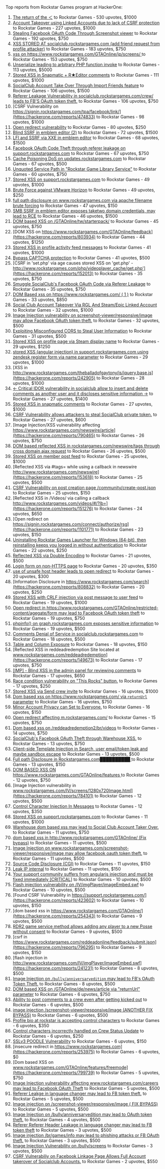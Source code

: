 Top reports from Rockstar Games program at HackerOne:

1. [The return of the ＜](https://hackerone.com/reports/639684) to Rockstar Games - 530 upvotes, $1000
2. [Account Takeover using Linked Accounts due to lack of CSRF protection](https://hackerone.com/reports/463330) to Rockstar Games - 227 upvotes, $1000
3. [Stealing Facebook OAuth Code Through Screenshot viewer](https://hackerone.com/reports/488269) to Rockstar Games - 192 upvotes, $750
4. [XSS STORED AT socialclub.rockstargames.com (add friend request from profile attacker)](https://hackerone.com/reports/220852) to Rockstar Games - 183 upvotes, $750
5. [xss on https://www.rockstargames.com/GTAOnline/jp/screens/ ](https://hackerone.com/reports/507494) to Rockstar Games - 153 upvotes, $750
6. [Unserialize leading to arbitrary PHP function invoke](https://hackerone.com/reports/210741) to Rockstar Games - 113 upvotes, $5000
7. [Stored XSS in Snapmatic + R★Editor comments](https://hackerone.com/reports/309531) to Rockstar Games - 111 upvotes, $1000
8. [SocialClub Account Take Over Through Import Friends feature](https://hackerone.com/reports/901728) to Rockstar Games - 106 upvotes, $1500
9. [Referer Leakage Vulnerability in  socialclub.rockstargames.com/crew/ leads to FB'S OAuth token theft.](https://hackerone.com/reports/787160) to Rockstar Games - 106 upvotes, $750
10. [CSRF Vulnerability on https://signin.rockstargames.com/tpa/facebook/link/](https://hackerone.com/reports/474833) to Rockstar Games - 98 upvotes, $1000
11. [Open redirect vulnerability](https://hackerone.com/reports/380760) to Rockstar Games - 80 upvotes, $250
12. [Blind SSRF in emblem editor (2)](https://hackerone.com/reports/265050) to Rockstar Games - 72 upvotes, $1500
13. [LFI and SSRF via XXE in emblem editor](https://hackerone.com/reports/347139) to Rockstar Games - 68 upvotes, $1500
14. [Facebook OAuth Code Theft through referer leakage on support.rockstargames.com](https://hackerone.com/reports/482743) to Rockstar Games - 67 upvotes, $750
15. [Cache Poisoning DoS on updates.rockstargames.com](https://hackerone.com/reports/1219038) to Rockstar Games - 67 upvotes, $500
16. [Unquoted Service Path in "Rockstar Game Library Service"](https://hackerone.com/reports/716448) to Rockstar Games - 60 upvotes, $750
17. [Stored XSS on support.rockstargames.com](https://hackerone.com/reports/265384) to Rockstar Games - 49 upvotes, $1000
18. [Brute Force against VMware Horizon](https://hackerone.com/reports/1278072) to Rockstar Games - 49 upvotes, $250
19. [full path disclosure on www.rockstargames.com via apache filename brute forcing](https://hackerone.com/reports/210238) to Rockstar Games - 47 upvotes, $150
20. [SMB SSRF in emblem editor exposes taketwo domain credentials, may lead to RCE](https://hackerone.com/reports/288353) to Rockstar Games - 46 upvotes, $1500
21. [DOM based XSS on /GTAOnline/tw/starterpack/](https://hackerone.com/reports/508517) to Rockstar Games - 45 upvotes, $750
22. [DOM XSS on https://www.rockstargames.com/GTAOnline/feedback](https://hackerone.com/reports/803934) to Rockstar Games - 44 upvotes, $1250
23. [Stored XSS in profile activity feed messages](https://hackerone.com/reports/231444) to Rockstar Games - 41 upvotes, $1000
24. [Bypass CAPTCHA protection](https://hackerone.com/reports/210417) to Rockstar Games - 41 upvotes, $500
25. [CSRF in 'set.php' via age causes stored XSS on 'get.php' - http://www.rockstargames.com/php/videoplayer_cache/get.php'](https://hackerone.com/reports/152013) to Rockstar Games - 35 upvotes, $750
26. [Smuggle SocialClub's Facebook OAuth Code via Referer Leakage](https://hackerone.com/reports/342709) to Rockstar Games - 35 upvotes, $750
27. [DOM Based xss on https://www.rockstargames.com/ ( 1 )](https://hackerone.com/reports/475442) to Rockstar Games - 33 upvotes, $850
28. [Social Club Account Takeover Via RGL And Steam/Epic Linked Account](https://hackerone.com/reports/1235008) to Rockstar Games - 32 upvotes, $1000
29. [Image Injection vulnerability on screenshot-viewer/responsive/image may allow Facebook OAuth token theft.](https://hackerone.com/reports/655288) to Rockstar Games - 32 upvotes, $500
30. [Exploiting Misconfigured CORS to Steal User Information](https://hackerone.com/reports/317391) to Rockstar Games - 31 upvotes, $500
31. [Stored XSS on profile page via Steam display name](https://hackerone.com/reports/282604) to Rockstar Games - 29 upvotes, $1250
32. [stored XSS (angular injection) in support.rockstargames.com using zendesk register form via name parameter](https://hackerone.com/reports/354262) to Rockstar Games - 29 upvotes, $1000
33. [XSS in http://www.rockstargames.com/theballadofgaytony/js/jquery.base.js](https://hackerone.com/reports/242905) to Rockstar Games - 28 upvotes, $1000
34. [\<- Critical IDOR vulnerability in socialclub allow to insert and delete comments as another user and it discloses sensitive information -\>](https://hackerone.com/reports/204292) to Rockstar Games - 27 upvotes, $1400
35. [Stored XSS in snapmatic comments](https://hackerone.com/reports/231389) to Rockstar Games - 27 upvotes, $1000
36. [CSRF Vulnerability allows attackers to steal SocialClub private token.](https://hackerone.com/reports/253128) to Rockstar Games - 27 upvotes, $600
37. [Image Injection/XSS vulnerability affecting https://www.rockstargames.com/newswire/article](https://hackerone.com/reports/790465) to Rockstar Games - 26 upvotes, $750
38. [DOM based reflected XSS in rockstargames.com/newswire/tags through cross domain ajax request](https://hackerone.com/reports/172843) to Rockstar Games - 26 upvotes, $500
39. [Stored XSS on member post feed](https://hackerone.com/reports/264002) to Rockstar Games - 25 upvotes, $1000
40. [Reflected XSS via #tags= while using a callback in newswire  http://www.rockstargames.com/newswire](https://hackerone.com/reports/153618) to Rockstar Games - 25 upvotes, $500
41. [CSRF Vulnerability on post creation page /community/create-post.json](https://hackerone.com/reports/487378) to Rockstar Games - 25 upvotes, $150
42. [Reflected XSS in /Videos/ via calling a callback http://www.rockstargames.com/videos/#/?lb=](https://hackerone.com/reports/151276) to Rockstar Games - 24 upvotes, $650
43. [Open redirect on https://signin.rockstargames.com/connect/authorize/rsg](https://hackerone.com/reports/1101771) to Rockstar Games - 23 upvotes, $150
44. [Uninstalling Rockstar Games Launcher for Windows (64-bit), then reinstalling keeps you logged in without authentication](https://hackerone.com/reports/1278261) to Rockstar Games - 22 upvotes, $250
45. [Reflected XSS via Double Encoding](https://hackerone.com/reports/246505) to Rockstar Games - 21 upvotes, $500
46. [Login form on non-HTTPS page](https://hackerone.com/reports/214571) to Rockstar Games - 20 upvotes, $350
47. [use of unsafe host header leads to open redirect](https://hackerone.com/reports/210875) to Rockstar Games - 20 upvotes, $300
48. [Information Disclosure in https://www.rockstargames.com/search](https://hackerone.com/reports/808832) to Rockstar Games - 20 upvotes, $250
49. [Stored XSS with CRLF injection via post message to user feed](https://hackerone.com/reports/263191) to Rockstar Games - 19 upvotes, $1000
50. [Open redirect in https://www.rockstargames.com/GTAOnline/restricted-content/agegate/form may lead to Facebook OAuth token theft](https://hackerone.com/reports/798121) to Rockstar Games - 19 upvotes, $750
51. [phpinfo() on graph.rockstargames.com exposes sensitive information](https://hackerone.com/reports/1082774) to Rockstar Games - 19 upvotes, $500
52. [Comments Denial of Service in socialclub.rockstargames.com](https://hackerone.com/reports/214370) to Rockstar Games - 18 upvotes, $500
53. [Table and Column Exposure](https://hackerone.com/reports/218898) to Rockstar Games - 18 upvotes, $150
54. [Reflected XSS in reddeadredemption Site  located at www.rockstargames.com/reddeadredemption](https://hackerone.com/reports/149673) to Rockstar Games - 17 upvotes, $750
55. [[IMP] - Blind XSS in the admin panel for reviewing comments](https://hackerone.com/reports/197337) to Rockstar Games - 17 upvotes, $650
56. [Race condition vulnerability on "This Rocks" button.](https://hackerone.com/reports/474021) to Rockstar Games - 17 upvotes, $250
57. [Stored XSS via Send crew invite](https://hackerone.com/reports/272997) to Rockstar Games - 16 upvotes, $1000
58. [Dom based xss on https://www.rockstargames.com/ via `returnUrl` parameter](https://hackerone.com/reports/505157) to Rockstar Games - 16 upvotes, $750
59. [Minor Account Privacy can Set to Everyone.](https://hackerone.com/reports/883731) to Rockstar Games - 16 upvotes, $150
60. [Open redirect affecting  m.rockstargames.com/](https://hackerone.com/reports/781718) to Rockstar Games - 15 upvotes, $750
61. [Dom based xss on /reddeadredemption2/br/videos](https://hackerone.com/reports/488108) to Rockstar Games - 14 upvotes, $750
62. [SocialClub's Facebook OAuth Theft through Warehouse XSS.](https://hackerone.com/reports/316948) to Rockstar Games - 13 upvotes, $750
63. [Client-side Template Injection in Search, user email/token leak and maybe sandbox escape](https://hackerone.com/reports/271960) to Rockstar Games - 13 upvotes, $500
64. [Full path Disclosure in Rockstargames.com██████████ ](https://hackerone.com/reports/210572) to Rockstar Games - 13 upvotes, $150
65. [DOM BASED XSS ON https://www.rockstargames.com/GTAOnline/features ](https://hackerone.com/reports/479612) to Rockstar Games - 12 upvotes, $750
66. [Image Injection vulnerability in www.rockstargames.com/IV/screens/1280x720Image.html](https://hackerone.com/reports/784101) to Rockstar Games - 12 upvotes, $500
67. [Control Character Injection In Messages](https://hackerone.com/reports/210994) to Rockstar Games - 12 upvotes, $350
68. [Stored XSS on support.rockstargames.com](https://hackerone.com/reports/265274) to Rockstar Games - 11 upvotes, $1000
69. [Warehouse dom based xss may lead to Social Club Account Taker Over.](https://hackerone.com/reports/663312) to Rockstar Games - 11 upvotes, $750
70. [dom based xss in http://www.rockstargames.com/GTAOnline/ (Fix bypass)](https://hackerone.com/reports/261571) to Rockstar Games - 11 upvotes, $500
71. [Image Injection on www.rockstargames.com/screenshot-viewer/responsive/image may allow facebook oauth token theft.](https://hackerone.com/reports/497655) to Rockstar Games - 11 upvotes, $500
72. [Source Code Disclosure (CGI)](https://hackerone.com/reports/211418) to Rockstar Games - 11 upvotes, $150
73. [Leak IP internal](https://hackerone.com/reports/271700) to Rockstar Games - 11 upvotes, $150
74. [Your support community suffers from angularjs injection and must be fixed immediately [CRITICAL]](https://hackerone.com/reports/274264) to Rockstar Games - 10 upvotes, $500
75. [Flash injection vulnerability on /IV/imgPlayer/imageEmbed.swf](https://hackerone.com/reports/485382) to Rockstar Games - 10 upvotes, $500
76. [Found CSRF Vulnerability in https://support.rockstargames.com/](https://hackerone.com/reports/423602) to Rockstar Games - 10 upvotes, $150
77. [dom based xss in https://www.rockstargames.com/GTAOnline/](https://hackerone.com/reports/254343) to Rockstar Games - 9 upvotes, $500
78. [RDR2 game service method allows adding any player to a new Posse without consent](https://hackerone.com/reports/1029594) to Rockstar Games - 9 upvotes, $500
79. [csrf in https://www.rockstargames.com/reddeadonline/feedback/submit.json](https://hackerone.com/reports/796295) to Rockstar Games - 9 upvotes, $150
80. [flash injection in http://www.rockstargames.com/IV/imgPlayer/imageEmbed.swf](https://hackerone.com/reports/241231) to Rockstar Games - 8 upvotes, $500
81. [Image Injection on `/bully/anniversaryedition` may lead to FB's OAuth Token Theft.](https://hackerone.com/reports/659784) to Rockstar Games - 8 upvotes, $500
82. [DOM based XSS on /GTAOnline/de/news/article via "returnUrl" parameter](https://hackerone.com/reports/508475) to Rockstar Games - 6 upvotes, $750
83. [Ability to post comments to a crew even after getting kicked out](https://hackerone.com/reports/197153) to Rockstar Games - 6 upvotes, $500
84. [image injection /screenshot-viewer/responsive/image (ANOTHER FIX BYPASS)](https://hackerone.com/reports/506126) to Rockstar Games - 6 upvotes, $500
85. [Profile bio at rockstar is accepting control characters](https://hackerone.com/reports/214763) to Rockstar Games - 6 upvotes, $350
86. [Control characters incorrectly handled on Crew Status Update](https://hackerone.com/reports/232499) to Rockstar Games - 6 upvotes, $250
87. [SSLv3 POODLE Vulnerability](https://hackerone.com/reports/210331) to Rockstar Games - 6 upvotes, $150
88. [insecure redirect in https://www.rockstargames.com](https://hackerone.com/reports/253975) to Rockstar Games - 6 upvotes, $0
89. [Dom based XSS on www.rockstargames.com/GTAOnline/features/freemode](https://hackerone.com/reports/799739) to Rockstar Games - 5 upvotes, $750
90. [Image Injection vulnerability affecting www.rockstargames.com/careers may lead to Facebook OAuth Theft](https://hackerone.com/reports/491654) to Rockstar Games - 5 upvotes, $500
91. [Referer Leakge in language changer may lead to FB token theft.](https://hackerone.com/reports/809691) to Rockstar Games - 5 upvotes, $500
92. [Image injection on /screenshot-viewer/responsive/image ( FIX BYPASS)](https://hackerone.com/reports/505259) to Rockstar Games - 5 upvotes, $500
93. [Image Injection on /bully/anniversaryedition may lead to OAuth token theft.](https://hackerone.com/reports/498358) to Rockstar Games - 4 upvotes, $500
94. [Referer Referer Header Leakage in language changer may lead to FB token theft](https://hackerone.com/reports/870062) to Rockstar Games - 3 upvotes, $500
95. [Image injection /br/games/info may lead to phishing attacks or FB OAuth theft.](https://hackerone.com/reports/510388) to Rockstar Games - 3 upvotes, $500
96. [Image Injection Vulnerability on /bully/screens](https://hackerone.com/reports/661646) to Rockstar Games - 3 upvotes, $500
97. [CSRF Vulnerabiliy on Facebook Linkage Page Allows Full Account takerover of Socialclub Accounts.](https://hackerone.com/reports/653254) to Rockstar Games - 2 upvotes, $550
